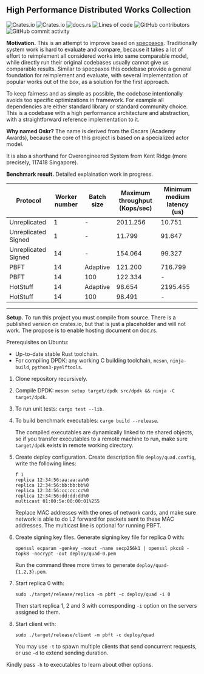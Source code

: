 ## High Performance Distributed Works Collection
![Crates.io](https://img.shields.io/crates/v/oskr)
![Crates.io](https://img.shields.io/crates/l/oskr)
![docs.rs](https://img.shields.io/docsrs/oskr)
![Lines of code](https://img.shields.io/tokei/lines/github/sgdxbc/oskr)
![GitHub contributors](https://img.shields.io/github/contributors/sgdxbc/oskr)
![GitHub commit activity](https://img.shields.io/github/commit-activity/m/sgdxbc/oskr)

**Motivation.** This is an attempt to improve based on [specpaxos]. 
Traditionally system work is hard to evaluate and compare, because it takes a
lot of effort to reimplement all considered works into same comparable model,
while directly run their original codebases usually cannot give us comparable
results. Similar to specpaxos this codebase provide a general foundation for
reimplement and evaluate, with several implementation of popular works out of
the box, as a solution for the first approach.

To keep fairness and as simple as possible, the codebase intentionally avoids
too specific optimizations in framework. For example all dependencies are either
standard library or standard community choice. This is a codebase with a high
performance architecture and abstraction, with a straightforward reference
implementation to it.

[specpaxos]: https://github.com/UWSysLab/specpaxos

**Why named Oskr?** The name is derived from the Oscars (Academy Awards), 
because the core of this project is based on a specialized actor model.

It is also a shorthand for Overengineered System from Kent Ridge (more 
precisely, 117418 Singapore).

**Benchmark result.** Detailed explaination work in progress.

|Protocol|Worker number|Batch size|Maximum throughput (Kops/sec)|Minimum medium latency (us)|
|-------------------|---|-----------|-----------|-----------|
|Unreplicated       |1  |-          |2011.256   |10.751     |
|Unreplicated Signed|1  |-          |11.799     |91.647     |
|Unreplicated Signed|14 |-          |154.064    |99.327     |
|PBFT               |14 |Adaptive   |121.200    |716.799    |
|PBFT               |14 |100        |122.334    |-          |
|HotStuff           |14 |Adaptive   |98.654     |2195.455   |
|HotStuff           |14 |100        |98.491     |-          |

----

**Setup.** To run this project you must compile from source. There is a 
published version on crates.io, but that is just a placeholder and will not 
work. The propose is to enable hosting document on doc.rs.

Prerequisites on Ubuntu:
* Up-to-date stable Rust toolchain.
* For compiling DPDK: any working C building toolchain, `meson`, `ninja-build`,
`python3-pyelftools`.


1.  Clone repository recursively.
2.  Compile DPDK: `meson setup target/dpdk src/dpdk && ninja -C target/dpdk`.
3.  To run unit tests: `cargo test --lib`.
4.  To build benchmark executables: `cargo build --release`.

    The compiled executables are dynamically linked to rte shared objects, so if 
    you transfer executables to a remote machine to run, make sure `target/dpdk` 
    exists in remote working directory.
5.  Create deploy configuration. Create description file `deploy/quad.config`,
    write the following lines:
    ```
    f 1
    replica 12:34:56:aa:aa:aa%0
    replica 12:34:56:bb:bb:bb%0
    replica 12:34:56:cc:cc:cc%0
    replica 12:34:56:dd:dd:dd%0
    multicast 01:00:5e:00:00:01%255
    ```
    Replace MAC addresses with the ones of network cards, and make sure network
    is able to do L2 forward for packets sent to these MAC addresses. The 
    multicast line is optional for running PBFT.
6.  Create signing key files. Generate signing key file for replica 0 with:
    ```
    openssl ecparam -genkey -noout -name secp256k1 | openssl pkcs8 -topk8 -nocrypt -out deploy/quad-0.pem
    ```
    Run the command three more times to generate `deploy/quad-{1,2,3}.pem`.
7.  Start replica 0 with:
    ```
    sudo ./target/release/replica -m pbft -c deploy/quad -i 0
    ```
    Then start replica 1, 2 and 3 with corresponding `-i` option on the servers
    assigned to them.
8.  Start client with:
    ```
    sudo ./target/release/client -m pbft -c deploy/quad
    ```
    You may use `-t` to spawn multiple clients that send concurrent requests, or
    use `-d` to extend sending duration.

Kindly pass `-h` to executables to learn about other options.